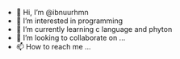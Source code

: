 - 👋 Hi, I’m @ibnuurhmn
- 👀 I’m interested in programming
- 🌱 I’m currently learning c language and phyton
- 💞️ I’m looking to collaborate on ...
- 📫 How to reach me ...

<!---
ibnuurhmn/ibnuurhmn is a ✨ special ✨ repository because its `README.md` (this file) appears on your GitHub profile.
You can click the Preview link to take a look at your changes.
--->
